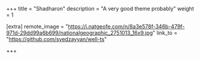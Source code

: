 +++
title = "Shadharon"
description = "A very good theme probably"
weight = 1

[extra]
remote_image = "https://i.natgeofe.com/n/8a3e578f-346b-479f-971d-29dd99a6b699/nationalgeographic_2751013_16x9.jpg"
link_to = "https://github.com/syedzayyan/well-ts"


+++

